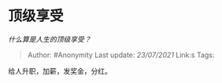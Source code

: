 # 顶级享受
*什么算是人生的顶级享受？*

> Author: #Anonymity
> Last update: *23/07/2021* 
> Link:s
> Tags: 



给人升职，加薪，发奖金，分红。



